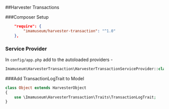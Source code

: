 ##Harvester Transactions


###Composer Setup
```json
    "require": {
        "imamuseum/harvester-transaction": "^1.0"
    },
```

### Service Provider
In `config/app.php` add to the autoloaded providers -
```php
Imamuseum\HarvesterTransaction\HarvesterTransactionServiceProvider::class,
```

###Add TransactionLogTrait to Model
```php
class Object extends HarvesterObject
{
	use \Imamuseum\HarvesterTransaction\Traits\TransactionLogTrait;
}
```
